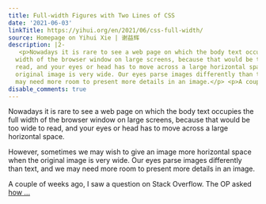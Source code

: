 ```yaml
---
title: Full-width Figures with Two Lines of CSS
date: '2021-06-03'
linkTitle: https://yihui.org/en/2021/06/css-full-width/
source: Homepage on Yihui Xie | 谢益辉
description: |2-
   <p>Nowadays it is rare to see a web page on which the body text occupies the full
  width of the browser window on large screens, because that would be too wide to
  read, and your eyes or head has to move across a large horizontal space.</p> <p>However, sometimes we may wish to give an image more horizontal space when the
  original image is very wide. Our eyes parse images differently than text, and we
  may need more room to present more details in an image.</p> <p>A couple of weeks ago, I saw a question on Stack Overflow. The OP asked <a href="https://stackoverflow.com/q/67630290/559676">how ...
disable_comments: true
---
```

 <p>Nowadays it is rare to see a web page on which the body text occupies the full
width of the browser window on large screens, because that would be too wide to
read, and your eyes or head has to move across a large horizontal space.</p> <p>However, sometimes we may wish to give an image more horizontal space when the
original image is very wide. Our eyes parse images differently than text, and we
may need more room to present more details in an image.</p> <p>A couple of weeks ago, I saw a question on Stack Overflow. The OP asked <a href="https://stackoverflow.com/q/67630290/559676">how ...